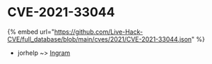 # CVE-2021-33044
{% embed url="https://github.com/Live-Hack-CVE/full_database/blob/main/cves/2021/CVE-2021-33044.json" %}

* jorhelp ~> [Ingram](https://www.alice-snow.ru/2021/database/cve-2021-33044/ingram-jorhelp)